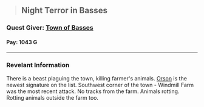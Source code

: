 >## Night Terror in Basses

### Quest Giver: [Town of Basses](../Locations/Basses.md)

#### Pay: 1043 G

***

### Revelant Information

There is a beast plaguing the town, killing farmer's animals.
[Orson](../Characters/NPCs/Orson.md) is the newest signature on the list. 
Southwest corner of the town - Windmill Farm was the most recent attack.
No tracks from the farm. Animals rotting. Rotting animals outside the farm too.